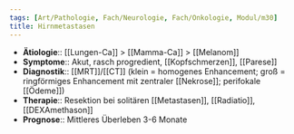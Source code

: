 ```yaml
---
tags: [Art/Pathologie, Fach/Neurologie, Fach/Onkologie, Modul/m30]
title: Hirnmetastasen
---
```

- **Ätiologie**:: [[Lungen-Ca]] > [[Mamma-Ca]] > [[Melanom]]
- **Symptome**:: Akut, rasch progredient, [[Kopfschmerzen]], [[Parese]]
- **Diagnostik**:: [[MRT]]/[[CT]] (klein = homogenes Enhancement; groß = ringförmiges Enhancement mit zentraler [[Nekrose]]; perifokale [[Ödeme]])
- **Therapie**:: Resektion bei solitären [[Metastasen]], [[Radiatio]], [[DEXAmethason]]
- **Prognose**:: Mittleres Überleben 3-6 Monate